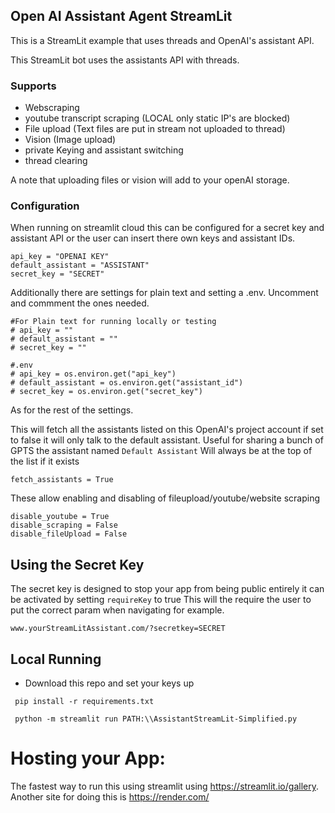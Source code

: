 ## Open AI Assistant Agent StreamLit

This is a StreamLit example that uses threads and OpenAI's assistant API. 

This StreamLit bot uses the assistants API with threads.

### Supports

- Webscraping 
- youtube transcript scraping (LOCAL only static IP's are blocked)
- File upload (Text files are put in stream not uploaded to thread)
- Vision (Image upload)
- private Keying and assistant switching
- thread clearing

A note that uploading files or vision will add to your openAI storage. 

### Configuration

When running on streamlit cloud this can be configured for a secret key and assistant API or the user can insert there own keys and assistant IDs.

```
api_key = "OPENAI KEY"
default_assistant = "ASSISTANT"
secret_key = "SECRET"
```

Additionally there are settings for plain text and setting a .env. Uncomment and commment the ones needed.

```
#For Plain text for running locally or testing
# api_key = ""
# default_assistant = ""
# secret_key = ""

#.env
# api_key = os.environ.get("api_key")
# default_assistant = os.environ.get("assistant_id")
# secret_key = os.environ.get("secret_key")
```

As for the rest of the settings.


This will fetch all the assistants listed on this OpenAI's project account if set to false it will only talk to the default assistant. Useful for sharing a bunch of GPTS the assistant named `Default Assistant` Will always be at the top of the list if it exists

```
fetch_assistants = True
```

These allow enabling and disabling of fileupload/youtube/website scraping

```
disable_youtube = True
disable_scraping = False
disable_fileUpload = False
```

## Using the Secret Key

The secret key is designed to stop your app from being public entirely it can be activated by setting `requireKey` to true This will the require the user to put the correct param when navigating for example.

```
www.yourStreamLitAssistant.com/?secretkey=SECRET
```

## Local Running
- Download this repo and set your keys up
```
 pip install -r requirements.txt
```

```
 python -m streamlit run PATH:\\AssistantStreamLit-Simplified.py
```

# Hosting your App:
The fastest way to run this using streamlit using https://streamlit.io/gallery. 
Another site for doing this is https://render.com/

